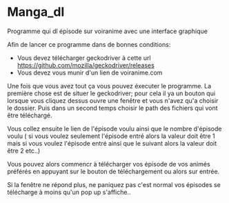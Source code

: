 # Manga_dl
Programme qui dl épisode sur voiranime avec une interface graphique 

Afin de lancer ce programme dans de bonnes conditions:
  - Vous devez télécharger geckodriver à cette url https://github.com/mozilla/geckodriver/releases
  - Vous devez vous munir d'un lien de voiranime.com
  
  
Une fois que vous avez tout ça vous pouvez éxecuter le programme.
La première chose est de situer le geckodriver; pour cela il ya un bouton qui 
lorsque vous cliquez dessus ouvre une fenêtre et vous n'avez qu'a choisir le dossier.
Puis dans un second temps choisir le path des fichiers qui vont être téléchargé.

Vous collez ensuite le lien de l'épisode voulu ainsi que le nombre d'épisode 
voulu ( si vous voulez seulement l'épisode entré alors la valeur doit être 1 mais 
si vous voulez l'épisode entré ainsi que le suivant alors la valeur doit être 2 etc..)

Vous pouvez alors commencr à télécharger vos épisode de vos animés préférés 
en appuyant sur le bouton de téléchargement ou alors sur entrée.

Si la fenêtre ne répond plus, ne paniquez pas c'est normal vos épisodes se télécharge à moins qu'un pop up s'affiche..

